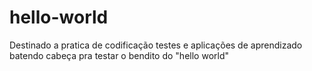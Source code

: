 # hello-world
Destinado a pratica de codificação
testes e aplicações de aprendizado
batendo cabeça pra testar o bendito do "hello world"
